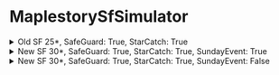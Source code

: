 # MaplestorySfSimulator

<details>
    <summary>Old SF 25*, SafeGuard: True, StarCatch: True</summary>

    SafeGuard:True
    StarCatch:True
    Total Try:100000000
    15 star =>      1.00 spares
    16 star =>      1.00 spares
    17 star =>      1.00 spares
    18 star =>      1.07 spares
    19 star =>      1.29 spares
    20 star =>      1.79 spares
    21 star =>      2.19 spares
    22 star =>      3.42 spares
    23 star =>      48.99 spares
    24 star =>      2201.53 spares
    25 star =>      207900.20 spares
</details>

<details>
    <summary>New SF 30*, SafeGuard: True, StarCatch: True, SundayEvent: True</summary>

    SafeGuard:True
    Sunday Event (-30% destroy below 21):True
    StarCatch:True
    Total Try:100000000
    15 star =>      1.00 spares
    16 star =>      1.00 spares
    17 star =>      1.00 spares
    18 star =>      1.00 spares
    19 star =>      1.30 spares
    20 star =>      1.79 spares
    21 star =>      2.19 spares
    22 star =>      3.95 spares
    23 star =>      8.19 spares
    24 star =>      22.13 spares
    25 star =>      59.85 spares
    26 star =>      162.11 spares
    27 star =>      573.69 spares
    28 star =>      2639.85 spares
    29 star =>      18698.58 spares
    30 star =>      341296.90 spares
</details>

<details>
    <summary>New SF 30*, SafeGuard: True, StarCatch: True, SundayEvent: False</summary>

    SafeGuard:True
    Sunday Event (-30% destroy below 21):False
    StarCatch:True
    Total Try:100000000
    15 star =>      1.00 spares
    16 star =>      1.00 spares
    17 star =>      1.00 spares
    18 star =>      1.00 spares
    19 star =>      1.43 spares
    20 star =>      2.19 spares
    21 star =>      2.91 spares
    22 star =>      5.24 spares
    23 star =>      10.85 spares
    24 star =>      29.33 spares
    25 star =>      79.27 spares
    26 star =>      214.17 spares
    27 star =>      753.13 spares
    28 star =>      3477.05 spares
    29 star =>      25075.23 spares
    30 star =>      500000.00 spares
</details>